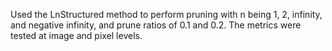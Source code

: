 Used the LnStructured method to perform pruning with n being 1, 2, infinity, and negative infinity, and prune ratios of 0.1 and 0.2. The metrics were tested at image and pixel levels.
